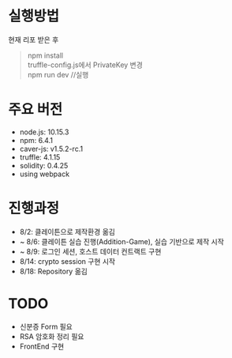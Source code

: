 # 실행방법
현재 리포 받은 후 
> npm install <br>
> truffle-config.js에서 PrivateKey 변경 <br>
> npm run dev //실행

# 주요 버전
- node.js: 10.15.3
- npm: 6.4.1
- caver-js: v1.5.2-rc.1
- truffle: 4.1.15
- solidity: 0.4.25
- using webpack


# 진행과정
- 8/2: 클레이튼으로 제작환경 옮김
- ~ 8/6: 클레이튼 실습 진행(Addition-Game), 실습 기반으로 제작 시작
- ~ 8/9: 로그인 세션, 호스트 데이터 컨트랙트 구현
- 8/14: crypto session 구현 시작 
- 8/18: Repository 옮김


# TODO
- 신분증 Form 필요
- RSA 암호화 정리 필요
- FrontEnd 구현